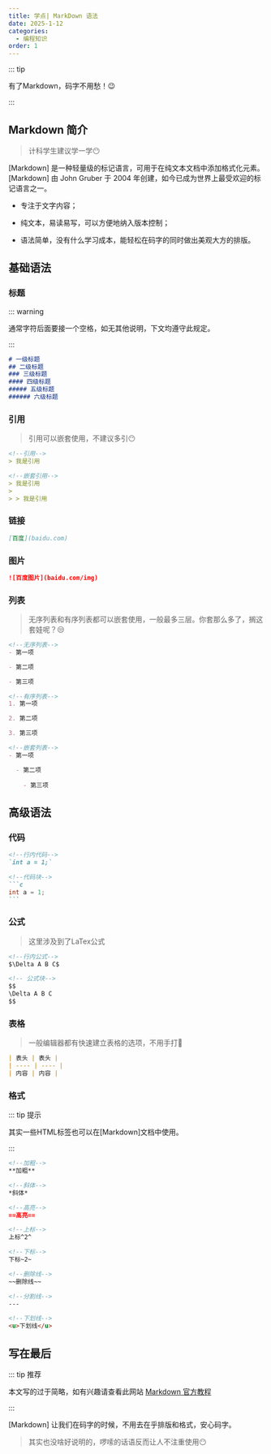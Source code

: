 ```yaml
---
title: 学点| MarkDown 语法
date: 2025-1-12
categories:
  - 编程知识
order: 1
---
```


::: tip

有了Markdown，码字不用愁！😉

:::



## Markdown 简介

> 计科学生建议学一学😶

[Markdown] 是一种轻量级的标记语言，可用于在纯文本文档中添加格式化元素。[Markdown] 由 John Gruber 于 2004 年创建，如今已成为世界上最受欢迎的标记语言之一。

- 专注于文字内容；

- 纯文本，易读易写，可以方便地纳入版本控制；

- 语法简单，没有什么学习成本，能轻松在码字的同时做出美观大方的排版。



## 基础语法

### 标题

::: warning

通常字符后面要接一个空格，如无其他说明，下文均遵守此规定。

:::

```markdown
# 一级标题
## 二级标题
### 三级标题
#### 四级标题
##### 五级标题
###### 六级标题
```



### 引用

> 引用可以嵌套使用，不建议多引😶

```markdown
<!--引用-->
> 我是引用

<!--嵌套引用-->
> 我是引用
>
> > 我是引用
```



### 链接

```markdown
[百度](baidu.com)
```



### 图片

```markdown
![百度图片](baidu.com/img)
```



### 列表

> 无序列表和有序列表都可以嵌套使用，一般最多三层。你套那么多了，搁这套娃呢？😒

```markdown
<!--无序列表-->
- 第一项

- 第二项

- 第三项

<!--有序列表-->
1. 第一项

2. 第二项

3. 第三项

<!--嵌套列表-->
- 第一项

  - 第二项
  
    - 第三项
```



## 高级语法

### 代码

~~~markdown
<!--行内代码-->
`int a = 1;`

<!--代码块-->
```c
int a = 1;
```
~~~



### 公式

> 这里涉及到了LaTex公式

```markdown
<!--行内公式-->
$\Delta A B C$

<!-- 公式块-->
$$
\Delta A B C
$$
```



### 表格

> 一般编辑器都有快速建立表格的选项，不用手打🤣

```markdown
| 表头 | 表头 |
| ---- | ---- |
| 内容 | 内容 |
```



### 格式

::: tip 提示

其实一些HTML标签也可以在[Markdown]文档中使用。

:::

```markdown
<!--加粗-->
**加粗**

<!--斜体-->
*斜体*

<!--高亮-->
==高亮==

<!--上标-->
上标^2^

<!--下标-->
下标~2~

<!--删除线-->
~~删除线~~

<!--分割线-->
---

<!--下划线-->
<u>下划线</u>
```

## 写在最后

::: tip 推荐

本文写的过于简略，如有兴趣请查看此网站 [Markdown 官方教程](https://markdown.com.cn/basic-syntax/) 

:::



[Markdown] 让我们在码字的时候，不用去在乎排版和格式，安心码字。

> 其实也没啥好说明的，啰嗦的话语反而让人不注重使用😶
